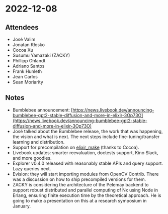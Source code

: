 # 2022-12-08

## Attendees

* José Valim
* Jonatan Kłosko
* Cocoa Xu
* Susumu Yamazaki (ZACKY)
* Phillipp Ohlandt
* Adriano Santos
* Frank Hunleth
* Jean Carlos
* Sean Moriarity

## Notes

* Bumblebee announcement: [https://news.livebook.dev/announcing-bumblebee-gpt2-stable-diffusion-and-more-in-elixir-3Op73O](https://news.livebook.dev/announcing-bumblebee-gpt2-stable-diffusion-and-more-in-elixir-3Op73O)
* José talked about the Bumblebee release, the work that was happening, the vision and what is next. The next steps include fine-tuning/transfer learning and distribution.
* Support for precompilation on [elixir_make](https://github.com/elixir-lang/elixir_make/blob/master/PRECOMPILATION_GUIDE.md) (thanks to Cocoa).
* Livebook updates: smarter reevaluation, doctests support, Kino Slack, and more goodies.
* Explorer v0.4.0 released with reasonably stable APIs and query support. Lazy queries next.
* Evision: they will start importing modules from OpenCV Contrib. There was a discussion on how to ship precompiled versions for them.
* ZACKY is considering the architecture of the Pelemay backend to support robust distributed and parallel computing of Nx using Node in Erlang, ensuring finite execution time by the theoretical approach. He is going to make a presentation on this at a research symposium in January. 
